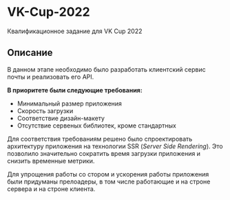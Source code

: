 # VK-Cup-2022
Квалификационное задание для VK Cup 2022

## Описание

В данном этапе необходимо было разработать клиентский сервис почты и реализовать его API.

**В приоритете были следующие требования:**

- Минимальный размер приложения
- Скорость загрузки
- Соответствие дизайн-макету
- Отсутствие сервеных библиотек, кроме стандартных

Для соответствия требованиям решено было спроектировать архитектуру приложения на технологии SSR (*Server Side Rendering*).
Это позволило значительно сократить время загрузки приложения и снизить временные метрики.

Для упрощения работы со стором и ускорения работы приложения были придуманы прелоадеры, в том числе работающие и на строне сервера и на строне клиента.
